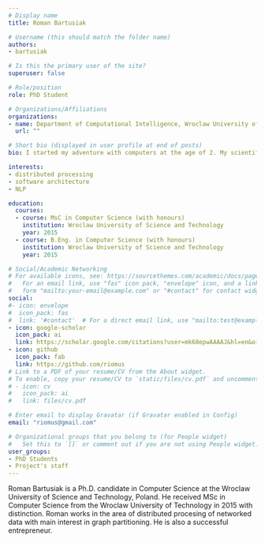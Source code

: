 ```yaml
---
# Display name
title: Roman Bartusiak

# Username (this should match the folder name)
authors:
- bartusiak

# Is this the primary user of the site?
superuser: false

# Role/position
role: PhD Student

# Organizations/Affiliations
organizations:
- name: Department of Computational Intelligence, Wroclaw University of Science and Technology
  url: ""

# Short bio (displayed in user profile at end of posts)
bio: I started my adventure with computers at the age of 2. My scientific expertise is broad and covers multiple machine learning topics like natural language processing, computer vision. Besides working for numerous startups as a full-stack developer, I was also a software architect at Nokia. I am passionate about software craftsmanship and modern approaches for software development. In free time, beside learning esoteric programming languages, I study state of the art machine learning methods and practice software development.

interests:
- distributed processing
- software architecture
- NLP

education:
  courses:
  - course: MsC in Computer Science (with honours)
    institution: Wroclaw University of Science and Technology
    year: 2015
  - course: B.Eng. in Computer Science (with honours)
    institution: Wroclaw University of Science and Technology
    year: 2015

# Social/Academic Networking
# For available icons, see: https://sourcethemes.com/academic/docs/page-builder/#icons
#   For an email link, use "fas" icon pack, "envelope" icon, and a link in the
#   form "mailto:your-email@example.com" or "#contact" for contact widget.
social:
#- icon: envelope
#  icon_pack: fas
#  link: '#contact'  # For a direct email link, use "mailto:test@example.org".
- icon: google-scholar
  icon_pack: ai
  link: https://scholar.google.com/citations?user=mk68epwAAAAJ&hl=en&oi=ao
- icon: github
  icon_pack: fab
  link: https://github.com/riomus
# Link to a PDF of your resume/CV from the About widget.
# To enable, copy your resume/CV to `static/files/cv.pdf` and uncomment the lines below.
# - icon: cv
#   icon_pack: ai
#   link: files/cv.pdf

# Enter email to display Gravatar (if Gravatar enabled in Config)
email: "riomus@gmail.com"

# Organizational groups that you belong to (for People widget)
#   Set this to `[]` or comment out if you are not using People widget.
user_groups:
- PhD Students
- Project's staff
---
```

Roman Bartusiak is a Ph.D. candidate in Computer Science at the Wroclaw University of Science and Technology, Poland. He received MSc in Computer Science from the Wroclaw University of Technology in 2015 with distinction. Roman works in the area of distributed procesing of networked data with main interest in graph partitioning. He is also a successful entrepreneur.